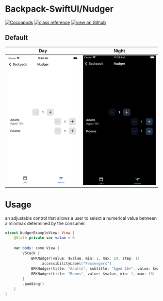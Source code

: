 # Backpack-SwiftUI/Nudger

[![Cocoapods](https://img.shields.io/cocoapods/v/Backpack-SwiftUI.svg?style=flat)](hhttps://cocoapods.org/pods/Backpack-SwiftUI)
[![class reference](https://img.shields.io/badge/Class%20reference-iOS-blue)](https://backpack.github.io/ios/versions/latest/swiftui/Structs/BPKNudger.html)
[![view on Github](https://img.shields.io/badge/Source%20code-GitHub-lightgrey)](https://github.com/Skyscanner/backpack-ios/tree/main/Backpack-SwiftUI/Nudger)

## Default

| Day | Night |
| --- | --- |
| <img src="https://raw.githubusercontent.com/Skyscanner/backpack-ios/main/screenshots/iPhone-swiftui_nudger___default_lm.png" alt="" width="375" /> |<img src="https://raw.githubusercontent.com/Skyscanner/backpack-ios/main/screenshots/iPhone-swiftui_nudger___default_dm.png" alt="" width="375" /> |

# Usage

an adjustable control that allows a user to select a numerical value between a min/max determined by the consumer.

```swift
struct NudgerExampleView: View {
    @State private var value = 0
    
    var body: some View {
        VStack {
            BPKNudger(value: $value, min: 1, max: 10, step: 1)
                .accessibilityLabel("Passengers")
            BPKNudger(title: "Adults", subtitle: "Aged 16+", value: $value, min: 1, max: 10)
            BPKNudger(title: "Rooms", value: $value, min: 1, max: 10)
        }
        .padding()
    }
}
```
